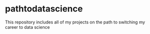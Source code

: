 # pathtodatascience
This repository includes all of my projects on the path to switching my career to data science
